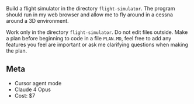 Build a flight simulator in the directory `flight-simulator`. The program should run in my web browser and allow me to fly around in a cessna around a 3D environment.

Work only in the directory `flight-simulator`. Do not edit files outside. Make a plan before beginning to code in a file `PLAN.MD`, feel free to add any features you feel are important or ask me clarifying questions when making the plan. 

## Meta

- Cursor agent mode
- Claude 4 Opus
- Cost: $7